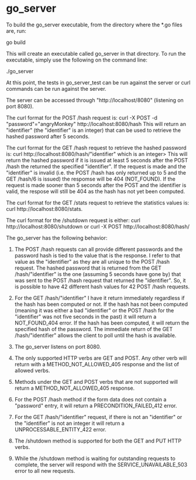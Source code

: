 # go_server

To build the go_server executable, from the directory where the *.go files are, run:

go build

This will create an executable called go_server in that directory. To run the executable, simply use the following on the command line:

./go_server

At this point, the tests in go_server_test can be run against the server or curl commands can be run against the server.

The server can be accessed through "http://localhost/8080" (listening on port 8080).

The curl format for the POST /hash request is: curl -X POST -d "password"="angryMonkey" http://localhost:8080/hash
This will return an "identifier" (the "identifier" is an integer) that can be used to retrieve the hashed password after 5 seconds.

The curl format for the GET /hash request to retrieve the hashed password is: curl http://localhost:8080/hash/"identifier" which is an integer>
This will return the hashed password if it is issued at least 5 seconds after the POST /hash the returned the specified "identifier".
If the request is made and the "identifier" is invalid (i.e. the POST /hash has only returned up to 5 and the GET /hash/6 is issued) the respomse
  will be 404 (NOT_FOUND).
If the request is made sooner than 5 seconds after the POST and the identifier is valid, the respose will still be 404 as the hash has not yet been computed.

The curl format for the GET /stats request to retrieve the statistics values is: curl http://localhost:8080/stats.

The curl format for the /shutdown request is either: curl http://localhost:8080/shutdown or curl -X POST http://localhost:8080/hash/

The go_server has the following behavior:

1) The POST /hash requests can all provide different passwords and the password hash is tied to the value that is the response. I refer to that value as the "identifier"
   as they are all unique to the POST /hash request. The hashed password that is returned from the GET /hash/"identifier" is the one (assuming 5 seconds have gone by)
   that was sent to the POST /hash request that returned the "identifier". So, it is possible to have 42 different hash values for 42 POST /hash requests.

2) For the GET /hash/"identifier" I have it return immediately regardless if the hash has been computed or not. If the hash has not been computed (meaning it was either a
   bad "identifier" or the POST /hash for the "identifier" was not five seconds in the past) it will return a NOT_FOUND_404 error. If the hash has been computed, it will
   return the specified hash of the password. The immediate return of the GET /hash/"identifier" allows the client to poll until the hash is available.

3) The go_server listens on port 8080.

4) The only supported HTTP verbs are GET and POST. Any other verb will return with a METHOD_NOT_ALLOWED_405 response and the list of allowed verbs.

5) Methods under the GET and POST verbs that are not supported will return a METHOD_NOT_ALLOWED_405 response.

6) For the POST /hash method if the form data does not contain a "password" entry, it will return a PRECONDITION_FAILED_412 error.

7) For the GET /hash/"identifier" request, if there is not an "identifier" or the "identifier" is not an integer it will return a UNPROCESSABLE_ENTITY_422 error.

8) The /shutdown method is supported for both the GET and PUT HTTP verbs.

9) While the /shutdown method is waiting for outstanding requests to complete, the server will respond with the SERVICE_UNAVAILABLE_503 error to all new requests.
 

